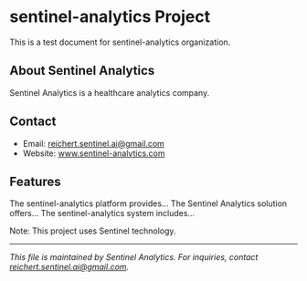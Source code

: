# sentinel-analytics Project

This is a test document for sentinel-analytics organization.

## About Sentinel Analytics

Sentinel Analytics is a healthcare analytics company.

## Contact

- Email: reichert.sentinel.ai@gmail.com
- Website: www.sentinel-analytics.com

## Features

The sentinel-analytics platform provides...
The Sentinel Analytics solution offers...
The sentinel-analytics system includes...

Note: This project uses Sentinel technology.



---
*This file is maintained by Sentinel Analytics. For inquiries, contact reichert.sentinel.ai@gmail.com.*
